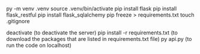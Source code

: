py -m venv .venv
source .venv/bin/activate
pip install flask
pip install flask_restful
pip install flask_sqlalchemy
pip freeze > requirements.txt
touch .gitignore


deactivate (to deactivate the server)
pip install -r requirements.txt (to download the packages that are listed in requirements.txt file)
py api.py (to run the code on localhost)